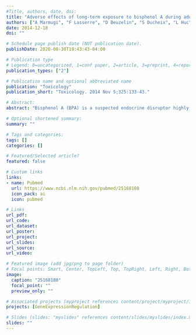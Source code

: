 ```yaml
---
#Title, authors, date, doi:
title: "Adverse effects of long-term exposure to bisphenol A during adulthood leading to hyperglycaemia and hypercholesterolemia in mice."
authors: ["A Marmugi", "F Lasserre", "D Beuzelin", "S Ducheix", "L Huc", "A Polizzi", "M Chetivaux", "T Pineau", "P Martin", "H Guillou", "L Mselli-Lakhal"]
date: 2014-12-18
doi: ""

# Schedule page publish date (NOT publication date).
publishDate: 2020-08-30T19:43:43-04:00

# Publication type
# Legend: 0=uncategorized, 1=conf paper, 2=article, 3=preprint, 4=report, 5=book, 6=book chapter, 7=thesis, 8=patent
publication_types: ["2"]

# Publication name and optional abbreviated name
publication: "Toxicology"
publication_short: "Toxicology. 2014 Nov 5;325:133-43."

# Abstract:
abstract: "Bisphenol A (BPA) is a suspected endocrine disruptor highly prevalent in our environment since it is used as monomer of polycarbonate plastics and epoxy resins. Recent epidemiological and animal studies have suggested that BPA exposure may influence the development of obesity and related pathologies such as type 2 diabetes, and cardiovascular diseases. However, experimental studies have often focused on short-term exposures. In this study, we investigated the effect of several months of BPA exposure on hepatic and plasma metabolic markers in adult mice. Male CD1 mice were exposed during 8 months to five different BPA doses below or equivalent to the current no observed adverse effect level (NOAEL: 5000 mug/kg/day) through drinking water. Plasma lipid profiles and liver transcriptomic analysis were performed in control and BPA-treated animals. We report a specific impact of BPA exposure on glycaemia, glucose tolerance and cholesterolemia. Consistent with the hypercholesterolemia in BPA-treated animals, RT-qPCR performed on hepatic mRNA from same animals demonstrated an overexpression of key genes involved in cholesterol biosynthesis, namely, Mvd, Lss Hmgcr, and Sqle. BPA also induced the expression of the sterol regulatory element-binding proteins 2, a master regulator of hepatic cholesterol biosynthesis. As shown by the plasma lathosterol to cholesterol ratio, a surrogate marker for cholesterol biosynthesis, whole body cholesterol de novo synthesis was also increased in BPA-exposed animals. These original results are consistent with many epidemiological studies reporting on a link between BPA exposure and the onset of cardiovascular diseases."

# Optional shortened summary:
summary: ""

# Tags and categories:
tags: []
categories: []

# Featured/Selected article?
featured: false

# Custom links
links:
- name: Pubmed
  url: https://www.ncbi.nlm.nih.gov/pubmed/25168180
  icon_pack: ai
  icon: pubmed

# Links
url_pdf:
url_code:
url_dataset:
url_poster:
url_project:
url_slides:
url_source:
url_video:

# Featured image (add jpg/png to page folder)
# Focal points: Smart, Center, TopLeft, Top, TopRight, Left, Right, BottomLeft, Bottom, BottomRight
image: 
  caption: "25168180"
  focal_point: ""
  preview_only: ""

# Associated projects (myproject references content/project/myproject/index.md)
projects: [GeneExpressionRegulation]

# Slides (slides: "myslides" references content/slides/myslides/index.md)
slides: ""
---
```

